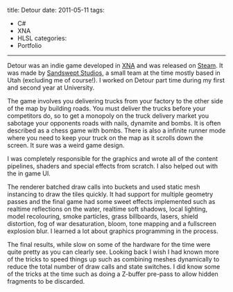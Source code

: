 title: Detour
date: 2011-05-11
tags:
- C#
- XNA
- HLSL
categories:
- Portfolio
---

Detour was an indie game developed in [XNA](http://en.wikipedia.org/wiki/Microsoft_XNA) and was released on [Steam](http://store.steampowered.com/app/92100/). It was made by [Sandswept Studios](http://www.sandswept.net/), a small team at the time mostly based in Utah (excluding me of course!). I worked on Detour part time during my first and second year at University.

The game involves you delivering trucks from your factory to the other side of the map by building roads. You must deliver the trucks before your competitors do, so to get a monopoly on the truck delivery market you sabotage your opponents roads with nails, dynamite and bombs. It is often described as a chess game with bombs. There is also a infinite runner mode where you need to keep your truck on the map as it scrolls down the screen. It sure was a weird game design.

I was completely responsible for the graphics and wrote all of the content pipelines, shaders and special effects from scratch. I also helped out with the in game UI.

The renderer batched draw calls into buckets and used static mesh instancing to draw the tiles quickly. It had support for multiple geometry passes and the final game had some sweet effects implemented such as realtime reflections on the water, realtime soft shadows, local lighting, model recolouring, smoke particles, grass billboards, lasers, shield distortion, fog of war desaturation, bloom, tone mapping and a fullscreen explosion blur. I learned a lot about graphics programming in the process.

The final results, while slow on some of the hardware for the time were quite pretty as you can clearly see. Looking back I wish I had known more of the tricks to speed things up such as combining meshes dynamically to reduce the total number of draw calls and state switches. I did know some of the tricks at the time such as doing a Z-buffer pre-pass to allow hidden fragments to be discarded.